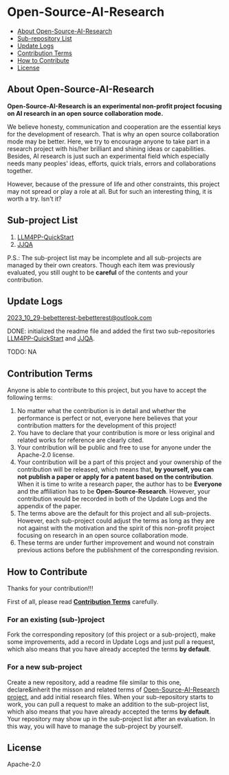 # Open-Source-AI-Research

- [About Open-Source-AI-Research](#about-open-source-ai-research)
- [Sub-repository List](#sub-repository-list)
- [Update Logs](#update-logs)
- [Contribution Terms](#contribution-terms)
- [How to Contribute](#how-to-contribute)
- [License](#license)

## About Open-Source-AI-Research
**Open-Source-AI-Research is an experimental non-profit project focusing on AI research in an open source collaboration mode.**

We believe honesty, communication and cooperation are the essential keys for the development of research. That is why an open source collaboration mode may be better. Here, we try to encourage anyone to take part in a research project with his/her brilliant and shining ideas or capabilities. Besides, AI research is just such an experimental field which especially needs many peoples' ideas, efforts, quick trials, errors and collaborations together.

However, because of the pressure of life and other constraints, this project may not spread or play a role at all. But for such an interesting thing, it is worth a try. Isn't it?

## Sub-project List

1. [LLM4PP-QuickStart](https://github.com/bebetterest/LLM4PP-QuickStart)
2. [JJQA](https://github.com/bebetterest/JJQA)

P.S.: The sub-project list may be incomplete and all sub-projects are managed by their own creators. Though each item was previously evaluated, you still ought to be **careful** of the contents and your contribution.

## Update Logs

2023_10_29-bebetterest-bebetterest@outlook.com

DONE: initialized the readme file and added the first two sub-repositories [LLM4PP-QuickStart](https://github.com/bebetterest/LLM4PP-QuickStart) and [JJQA](https://github.com/bebetterest/JJQA).

TODO: NA

## Contribution Terms

Anyone is able to contribute to this project, but you have to accept the following terms:
1. No matter what the contribution is in detail and whether the performance is perfect or not, everyone here believes that your contribution matters for the development of this project!
1. You have to declare that your contribution is more or less original and related works for reference are clearly cited.
2. Your contribution will be public and free to use for anyone under the Apache-2.0 license. 
3. Your contribution will be a part of this project and your ownership of the contribution will be released, which means that, **by yourself, you can not publish a paper or apply for a patent based on the contribution**. When it is time to write a research paper, the author has to be **Everyone** and the affiliation has to be **Open-Source-Research**. However, your contribution would be recorded in both of the Update Logs and the appendix of the paper.
4. The terms above are the default for this project and all sub-projects. However, each sub-project could adjust the terms as long as they are not against with the motivation and the spirit of this non-profit project focusing on research in an open source collaboration mode.
5. These terms are under further improvement and wound not constrain previous actions before the publishment of the corresponding revision.

## How to Contribute

Thanks for your contribution!!!

First of all, please read **[Contribution Terms](#contribution-terms)** carefully.

### For an existing (sub-)project

Fork the corresponding repository (of this project or a sub-project), make some improvements, add a record in Update Logs and just pull a request, which also means that you have already accepted the terms **by default**.

### For a new sub-project

Create a new repository, add a readme file similar to this one, declare&inherit the misson and related terms of [Open-Source-AI-Research project](https://github.com/OpenSource-Research/Open-Source-AI-Research), and add initial research files. When your sub-repository starts to work, you can pull a request to make an addition to the sub-project list, which also means that you have already accepted the terms **by default**. Your repository may show up in the sub-project list after an evaluation. In this way, you will have to manage the sub-project by yourself.

## License
    
Apache-2.0
